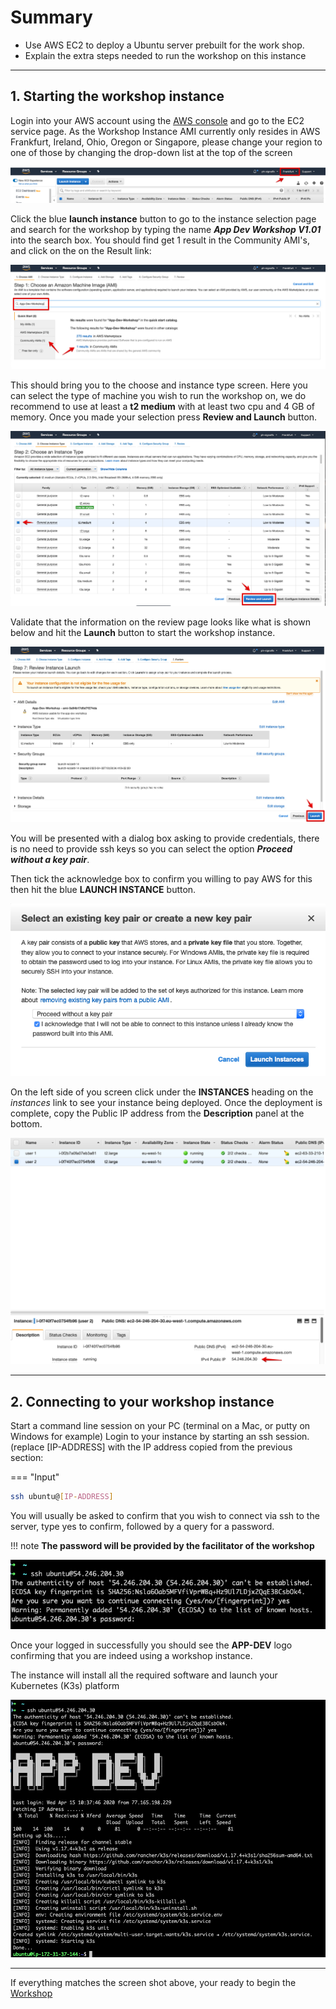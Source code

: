 # Summary

* Use AWS EC2 to deploy a Ubuntu server prebuilt for the work shop.
* Explain the extra steps needed to  run the workshop on this instance

---

## 1. Starting the workshop instance

Login into your AWS account using the [AWS console](https://signin.aws.amazon.com) and go to the EC2 service page. As the Workshop Instance AMI currently only resides in AWS Frankfurt, Ireland, Ohio, Oregon or Singapore, please change your region to one of those by changing the drop-down list at the top of the screen

![Frankfurt selection](../images/module-support/AWS-SelectFrankfurt.jpg)

Click the blue **launch instance** button to go to the instance selection page and search for the workshop by typing the name _**App Dev Workshop V1.01**_ into the search box. You should find  get 1 result in the Community AMI's, and click on the on the Result link:

![Result found](../images/module-support/AWS-AMI-select.jpg)

This should bring you to the choose and instance type screen. Here you can select the type of machine you wish to run the workshop on, we do recommend to use at least a **t2 medium**  with at least two cpu and 4 GB of memory. Once you made your selection press **Review and Launch** button.

![AWS instance type](../images/module-support/AWS-InstanceType.jpg)

Validate that the information on the review page looks like what is shown below and hit the **Launch** button to start the workshop instance.

![Launching instance](../images/module-support/AWS-Launch.jpg)

You will be presented with a dialog box asking to provide credentials, there is no need to provide ssh keys so you can select the option _**Proceed without a key pair**_.

Then tick the acknowledge box to confirm you willing to pay AWS for this then hit the blue **LAUNCH INSTANCE** button.

![Launch dialog](../images/module-support/AWS_-Launch-dialog.jpg)

On the left side of you screen click under the **INSTANCES** heading on the _instances_ link to see your instance being deployed. Once the deployment is complete, copy the Public IP address from the **Description** panel at the bottom.

![IP address](../images/module-support/MEC2-6.png)

---

## 2. Connecting to your workshop instance

Start a command line session on your PC (terminal on a Mac, or putty on Windows for example) Login to your instance by starting an ssh session. (replace [IP-ADDRESS] with the IP address copied from the previous section:

=== "Input"

   ```bash
   ssh ubuntu@[IP-ADDRESS]
   ```

You will usually be asked to confirm that you wish to connect via ssh to the server, type yes to confirm, followed by a query for a password.

!!! note
    **The password will be provided by the facilitator of the workshop**

![doing an ssh session](../images/module-support/MEC2-7.png)

Once your logged in successfully you should see the **APP-DEV** logo confirming that you are indeed using a workshop instance.

The instance will install all the required software and launch your Kubernetes (K3s) platform

![APP_DEV shell](../images/module-support/MEC2-8.png)

---

If everything matches the screen shot above, your ready to begin the [Workshop](../module1/dashboards)
